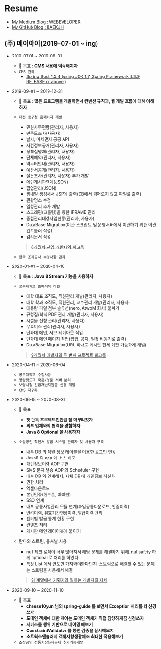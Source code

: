 # Resume

- [My Medium Blog : WEBEVELOPER](https://medium.com/webeveloper)
- [My GitHub Blog : BAEKJH](https://baekjungho.github.io/)

## (주) 메이아이(2019-07-01 ~ ing)

- 2019-07.01 ~ 2019-08-31
  - 👊 목표 : __CMS 사용에 익숙해지자__
  - `CMS 관리`
    - [Spring Boot 1.5.4 (using JDK 1.7, Spring Framework 4.3.9 RELEASE or above.)](https://docs.spring.io/spring-boot/docs/1.5.4.RELEASE/reference/htmlsingle/)
  
- 2019-09-01 ~ 2019-12-31
  - 👊 목표 : __많은 프로그램을 개발하면서 컨벤션 규칙과, 웹 개발 흐름에 대해 이해하자__
  - `대전 동구청 홈페이지 개발`
    - 민원사무편람(관리자, 사용자)
    - 만족도조사(사용자)
    - 날씨, 미세먼지 공공 API
    - 사전정보공개(관리자, 사용자)
    - 정책실명제(관리자, 사용자)
    - 단체예약(관리자, 사용자)
    - 약수터안내(관리자, 사용자)
    - 예산서공개(관리자, 사용자)
    - 설문조사(관리자, 사용자) 추가 개발
    - 메인게시판연계(JSON)
    - 팝업관리(JSON)
    - 썸네일 생성해서 JSP에 출력(DB에서 긁어오지 않고 파일로 출력)
    - 관광명소 수정
    - 일정관리 추가 개발
    - 스크래핑(크롤링)을 통한 IFRAME 관리
    - 중점관리대상사업현황(관리자, 사용자)
    - DataBase Migration(이관 스크립트 및 운영서버에서 이관하기 위한 이관 컨트롤러 작성)
    - 감리문서 작성
    
    > [6개월차 신입 개발자의 회고록](https://medium.com/webeveloper/6%EA%B0%9C%EC%9B%94%EC%B0%A8-%EC%8B%A0%EC%9E%85-%EA%B0%9C%EB%B0%9C%EC%9E%90%EC%9D%98-2019%EB%85%84-%ED%9A%8C%EA%B3%A0%EB%A1%9D-8781a998e844)

  - `한국 조폐공사 수정사항 관리`

- 2020-01-01 ~ 2020-04-10
  - 👊 목표 : __Java 8 Stream 기능을 사용하자__
  - `공주대학교 홈페이지 개편`
    - 대학 대표 조직도, 직원관리 개발(관리자, 사용자)
    - 대학 학과 조직도, 직원관리, 교수관리 개발(관리자, 사용자)
    - 대용량 파일 첨부 솔루션(nero, AtwoM 회사) 붙이기
    - 규정집/학칙 PDF 관리 개발(관리자, 사용자)
    - 시설물 신청 관리(관리자, 사용자)
    - 무료버스 관리(관리자, 사용자)
    - 단과대 메인, 서브 레이아웃 작업
    - 단과대 메인 페이지 작업(팝업, 공지, 일정 비동기로 출력)
    - DataBase Migration(URL 하나로 게시판 전체 이관 가능하게 개발)
    
    > [9개월차 개발자의 두 번째 프로젝트 회고록](https://medium.com/webeveloper/9%EA%B0%9C%EC%9B%94-%EA%B0%9C%EB%B0%9C%EC%9E%90-%EB%91%90-%EB%B2%88%EC%A7%B8-%ED%94%84%EB%A1%9C%EC%A0%9D%ED%8A%B8%EB%A5%BC-%EB%A7%88%EC%B9%9C-%ED%9B%84-%EB%8A%90%EB%82%80-%EC%A0%90-c9978ee42070)
    
- 2020-04-11 ~ 2020-06-04
  - `공주대학교 수정사항`
  - `명랑핫도그 국문/영문 서버 분리`
  - `보령시청 긴급재난지원금 신청 개발`
  - `CMS 재구축`
  
- 2020-06-15 ~ 2020-08-31
  - 👊 목표 
    - __첫 단독 프로젝트인만큼 잘 마무리짓자__
    - __외부 업체와의 협력을 경험하자__
    - __Java 8 Optional 을 사용하자__
  - `소상공인 확인서 발급 시스템 관리자 및 사용자 구축`
    - 내부 DB 의 직원 정보 테이블을 이용한 로그인 연동
    - Jeus8 의 app 에 소스 배포
    - 개인정보이력 AOP 구현
    - SMS 문자 발송 AOP 와 Scheduler 구현
    - 내부 DB 와 연계해서, 자체 DB 에 개인정보 최신화
    - 권한 처리
    - 엑셀다운로드
    - 본인인증(핸드폰, 아이핀)
    - SSO 연계
    - 내부 공통사업관리 모듈 연계(파일공통다운로드, 인증이력)
    - 반려이력, 유효기간연장이력, 발급이력 관리
    - 센터별 발급 통계 현황 구현
    - 컨텐츠 처리
    - 게시판 메인 레이아웃에 붙이기
  - 람다와 스트림, 옵셔널 사용 
    - null 체크 로직이 너무 많아져서 해당 문제를 해결하기 위해, nul safety 하게 optional 로 처리를 하였다.
    - 특정 List 에서 연도만 가져와야한다던지, 스트림으로 해결할 수 있는 문제는 스트림을 사용해서 해결
    
    > [SI 계열에서 기획자와 일하는 개발자의 자세](https://medium.com/webeveloper/si-%EA%B3%84%EC%97%B4%EC%97%90%EC%84%9C-%EA%B8%B0%ED%9A%8D%EC%9E%90%EC%99%80-%EC%9D%BC%ED%95%98%EB%8A%94-%EA%B0%9C%EB%B0%9C%EC%9E%90%EC%9D%98-%EC%9E%90%EC%84%B8-b001389243a1)
    
- 2020-09-10 ~ 2020-11-10
  - 👊 목표
    - __cheese10yun 님의 spring-guide 를 보면서 Exception 처리를 더 신경쓰자__
    - __도메인 객체에 대한 제어는 도메인 객체가 직접 담당하게끔 신경쓰자__
    - __서비스를 행위 기반으로 네이밍 해보기__ 
    - __ConstraintValidator 를 통한 검증을 실시해보자__
    - __소트웍스앤솔러지 객체지향생활체조 최대한 적용해보기__ 
  - `소상공인 전통시장화재공제 추가기능개발`
